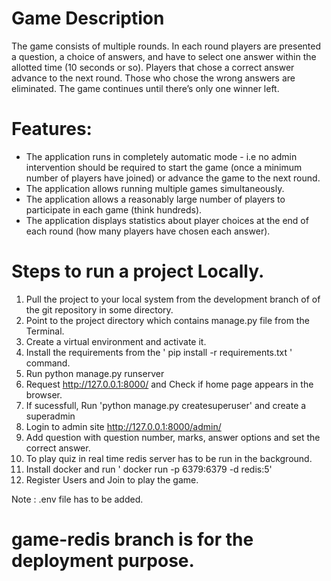 # Game Description
The game consists of multiple rounds. In each round players are presented a question, a
choice of answers, and have to select one answer within the allotted time (10 seconds or
so). Players that chose a correct answer advance to the next round. Those who chose the
wrong answers are eliminated. The game continues until there’s only one winner left.

# Features:
- The application runs in completely automatic mode - i.e no admin
intervention should be required to start the game (once a minimum number of
players have joined) or advance the game to the next round.
- The application allows running multiple games simultaneously.
- The application allows a reasonably large number of players to participate
in each game (think hundreds).
- The application displays statistics about player choices at the end of each
round (how many players have chosen each answer).

# Steps to run a project Locally.

1. Pull the project to your local system from the development branch of of the git repository in some directory.
2. Point to the project directory which contains manage.py file from the Terminal.
3. Create a virtual environment and activate it.
4. Install the requirements from the ' pip install -r requirements.txt ' command.
5. Run python manage.py runserver
6. Request http://127.0.0.1:8000/ and Check if home page appears in the browser.
7. If sucessfull, Run 'python manage.py createsuperuser' and create a superadmin
8. Login to admin site http://127.0.0.1:8000/admin/
9. Add question with question number, marks, answer options and set the correct answer.
10. To play quiz in real time redis server has to be run in the background.
11. Install docker and run ' docker run -p 6379:6379 -d redis:5'
12. Register Users and Join to play the game.

Note : .env file has to be added.
 
 # game-redis branch is for the deployment purpose.
